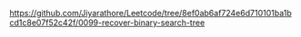 https://github.com/Jiyarathore/Leetcode/tree/8ef0ab6af724e6d710101ba1bcd1c8e07f52c42f/0099-recover-binary-search-tree

